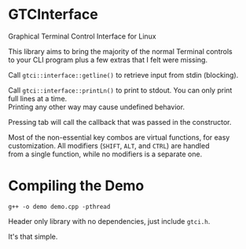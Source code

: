 # GTCInterface
Graphical Terminal Control Interface for Linux  

This library aims to bring the majority of the normal Terminal controls  
to your CLI program plus a few extras that I felt were missing.  

Call `gtci::interface::getline()` to retrieve input from stdin (blocking).  

Call `gtci::interface::printLn()` to print to stdout. You can only print  
full lines at a time.  
Printing any other way may cause undefined behavior.  

Pressing tab will call the callback that was passed in the constructor.  

Most of the non-essential key combos are virtual functions, for easy  
customization. All modifiers (`SHIFT`, `ALT`, and `CTRL`) are handled  
from a single function, while no modifiers is a separate one.  

# Compiling the Demo
```
g++ -o demo demo.cpp -pthread
```
Header only library with no dependencies, just include `gtci.h`.  

It's that simple.

